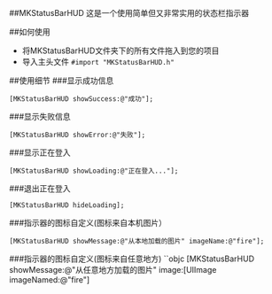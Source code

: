 ##MKStatusBarHUD
这是一个使用简单但又非常实用的状态栏指示器

##如何使用
* 将MKStatusBarHUD文件夹下的所有文件拖入到您的项目
* 导入主头文件  `#import "MKStatusBarHUD.h"`

##使用细节
###显示成功信息
```objc
[MKStatusBarHUD showSuccess:@"成功"];
```
###显示失败信息
```objc
[MKStatusBarHUD showError:@"失败"];
```
###显示正在登入
```objc
[MKStatusBarHUD showLoading:@"正在登入..."];
```
###退出正在登入
```objc
[MKStatusBarHUD hideLoading];
```
###指示器的图标自定义(图标来自本机图片）
```objc
[MKStatusBarHUD showMessage:@"从本地加载的图片" imageName:@"fire"];
```

###指示器的图标自定义(图标来自任意地方)
``objc
   [MKStatusBarHUD showMessage:@"从任意地方加载的图片" image:[UIImage
                                                     imageNamed:@"fire"]
```
